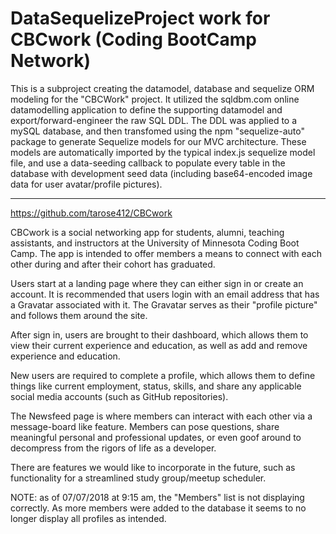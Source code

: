 # DataSequelizeProject work for CBCwork (Coding BootCamp Network)

This is a subproject creating the datamodel, database and sequelize ORM modeling for the "CBCWork" project.  It utilized the sqldbm.com online datamodelling application to define the supporting datamodel and export/forward-engineer the raw SQL DDL.  The DDL was applied to a mySQL database, and then transfomed using the npm "sequelize-auto" package to generate Sequelize models for our MVC architecture.  These models are automatically imported by the typical index.js sequelize model file, and use a data-seeding callback to populate every table in the database with development seed data (including base64-encoded image data for user avatar/profile pictures).

-------------
https://github.com/tarose412/CBCwork

CBCwork is a social networking app for students, alumni, teaching assistants, and instructors at the University of Minnesota Coding Boot Camp. The app is intended to offer members a means to connect with each other during and after their cohort has graduated.

Users start at a landing page where they can either sign in or create an account. It is recommended that users login with an email address that has a Gravatar associated with it. The Gravatar serves as their "profile picture" and follows them around the site.

After sign in, users are brought to their dashboard, which allows them to view their current experience and education, as well as add and remove experience and education.

New users are required to complete a profile, which allows them to define things like current employment, status, skills, and share any applicable social media accounts (such as GitHub repositories).

The Newsfeed page is where members can interact with each other via a message-board like feature. Members can pose questions, share meaningful personal and professional updates, or even goof around to decompress from the rigors of life as a developer.

There are features we would like to incorporate in the future, such as functionality for a streamlined study group/meetup scheduler.

NOTE: as of 07/07/2018 at 9:15 am, the "Members" list is not displaying correctly. As more members were added to the database it seems to no longer display all profiles as intended.
